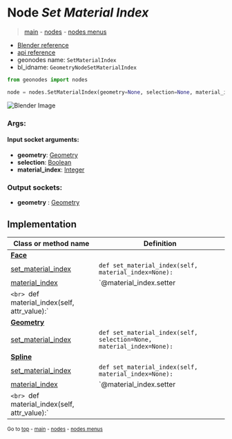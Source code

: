 # Node *Set Material Index*

> [main](../index.md) - [nodes](nodes.md) - [nodes menus](nodes_menus.md)

- [Blender reference](https://docs.blender.org/manual/en/latest/modeling/geometry_nodes/material/set_material_index.html)
- [api reference](https://docs.blender.org/api/current/bpy.types.GeometryNodeSetMaterialIndex.html)
- geonodes name: `SetMaterialIndex`
- bl_idname: `GeometryNodeSetMaterialIndex`

```python
from geonodes import nodes

node = nodes.SetMaterialIndex(geometry=None, selection=None, material_index=None)
```

![Blender Image](https://docs.blender.org/manual/en/latest/_images/node-types_GeometryNodeSetMaterialIndex.webp)

### Args:

#### Input socket arguments:

- **geometry**: [Geometry](Geometry.md)
- **selection**: [Boolean](Boolean.md)
- **material_index**: [Integer](Integer.md)

### Output sockets:

- **geometry** : [Geometry](Geometry.md)

## Implementation

| Class or method name | Definition |
|----------------------|------------|
| **[Face](Face.md)** |
| [set_material_index](Face.md#set_material_index) | `def set_material_index(self, material_index=None):` |
| [material_index](Face.md#material_index) | `@material_index.setter
`<br> `def material_index(self, attr_value):` |
| **[Geometry](Geometry.md)** |
| [set_material_index](Geometry.md#set_material_index) | `def set_material_index(self, selection=None, material_index=None):` |
| **[Spline](Spline.md)** |
| [set_material_index](Spline.md#set_material_index) | `def set_material_index(self, material_index=None):` |
| [material_index](Spline.md#material_index) | `@material_index.setter
`<br> `def material_index(self, attr_value):` |

<sub>Go to [top](#node-Set-Material-Index) - [main](../index.md) - [nodes](nodes.md) - [nodes menus](nodes_menus.md)</sub>

